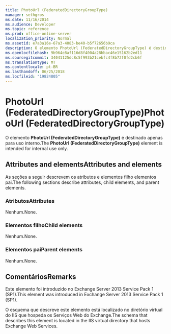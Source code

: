 ```yaml
---
title: PhotoUrl (FederatedDirectoryGroupType)
manager: sethgros
ms.date: 11/16/2014
ms.audience: Developer
ms.topic: reference
ms.prod: office-online-server
localization_priority: Normal
ms.assetid: e7a3a16e-67a3-4083-be40-b5f72656b9ca
description: O elemento PhotoUrl (FederatedDirectoryGroupType) é destinado apenas para uso interno.
ms.openlocfilehash: 9b964e8af116d8f4004a28bbac46e15162b2ed11
ms.sourcegitcommit: 34041125dc8c5f993b21cebfc4f8b72f0fd2cb6f
ms.translationtype: MT
ms.contentlocale: pt-BR
ms.lasthandoff: 06/25/2018
ms.locfileid: "19824805"
---
```

# <a name="photourl-federateddirectorygrouptype"></a><span data-ttu-id="9f205-103">PhotoUrl (FederatedDirectoryGroupType)</span><span class="sxs-lookup"><span data-stu-id="9f205-103">PhotoUrl (FederatedDirectoryGroupType)</span></span>

<span data-ttu-id="9f205-104">O elemento **PhotoUrl (FederatedDirectoryGroupType)** é destinado apenas para uso interno.</span><span class="sxs-lookup"><span data-stu-id="9f205-104">The **PhotoUrl (FederatedDirectoryGroupType)** element is intended for internal use only.</span></span> 

## <a name="attributes-and-elements"></a><span data-ttu-id="9f205-105">Attributes and elements</span><span class="sxs-lookup"><span data-stu-id="9f205-105">Attributes and elements</span></span>

<span data-ttu-id="9f205-106">As seções a seguir descrevem os atributos e elementos filho elementos pai.</span><span class="sxs-lookup"><span data-stu-id="9f205-106">The following sections describe attributes, child elements, and parent elements.</span></span>
  
### <a name="attributes"></a><span data-ttu-id="9f205-107">Atributos</span><span class="sxs-lookup"><span data-stu-id="9f205-107">Attributes</span></span>

<span data-ttu-id="9f205-108">Nenhum.</span><span class="sxs-lookup"><span data-stu-id="9f205-108">None.</span></span>
  
### <a name="child-elements"></a><span data-ttu-id="9f205-109">Elementos filho</span><span class="sxs-lookup"><span data-stu-id="9f205-109">Child elements</span></span>

<span data-ttu-id="9f205-110">Nenhum.</span><span class="sxs-lookup"><span data-stu-id="9f205-110">None.</span></span>
  
### <a name="parent-elements"></a><span data-ttu-id="9f205-111">Elementos pai</span><span class="sxs-lookup"><span data-stu-id="9f205-111">Parent elements</span></span>

<span data-ttu-id="9f205-112">Nenhum.</span><span class="sxs-lookup"><span data-stu-id="9f205-112">None.</span></span>
  
## <a name="remarks"></a><span data-ttu-id="9f205-113">Comentários</span><span class="sxs-lookup"><span data-stu-id="9f205-113">Remarks</span></span>

<span data-ttu-id="9f205-114">Este elemento foi introduzido no Exchange Server 2013 Service Pack 1 (SP1).</span><span class="sxs-lookup"><span data-stu-id="9f205-114">This element was introduced in Exchange Server 2013 Service Pack 1 (SP1).</span></span>
  
<span data-ttu-id="9f205-115">O esquema que descreve este elemento está localizado no diretório virtual do IIS que hospeda os Serviços Web do Exchange.</span><span class="sxs-lookup"><span data-stu-id="9f205-115">The schema that describes this element is located in the IIS virtual directory that hosts Exchange Web Services.</span></span>
  

